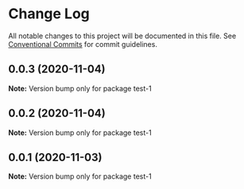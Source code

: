 # Change Log

All notable changes to this project will be documented in this file.
See [Conventional Commits](https://conventionalcommits.org) for commit guidelines.

## 0.0.3 (2020-11-04)

**Note:** Version bump only for package test-1





## 0.0.2 (2020-11-04)

**Note:** Version bump only for package test-1





## 0.0.1 (2020-11-03)

**Note:** Version bump only for package test-1
